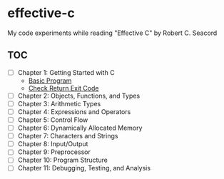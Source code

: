 # effective-c

My code experiments while reading "Effective C" by Robert C. Seacord

## TOC

- [ ] Chapter 1: Getting Started with C
  - [Basic Program](src/ch01/basic.c)
  - [Check Return Exit Code](src/ch01/check_return.c)
- [ ] Chapter 2: Objects, Functions, and Types
- [ ] Chapter 3: Arithmetic Types
- [ ] Chapter 4: Expressions and Operators
- [ ] Chapter 5: Control Flow
- [ ] Chapter 6: Dynamically Allocated Memory
- [ ] Chapter 7: Characters and Strings
- [ ] Chapter 8: Input/Output
- [ ] Chapter 9: Preprocessor
- [ ] Chapter 10: Program Structure
- [ ] Chapter 11: Debugging, Testing, and Analysis
